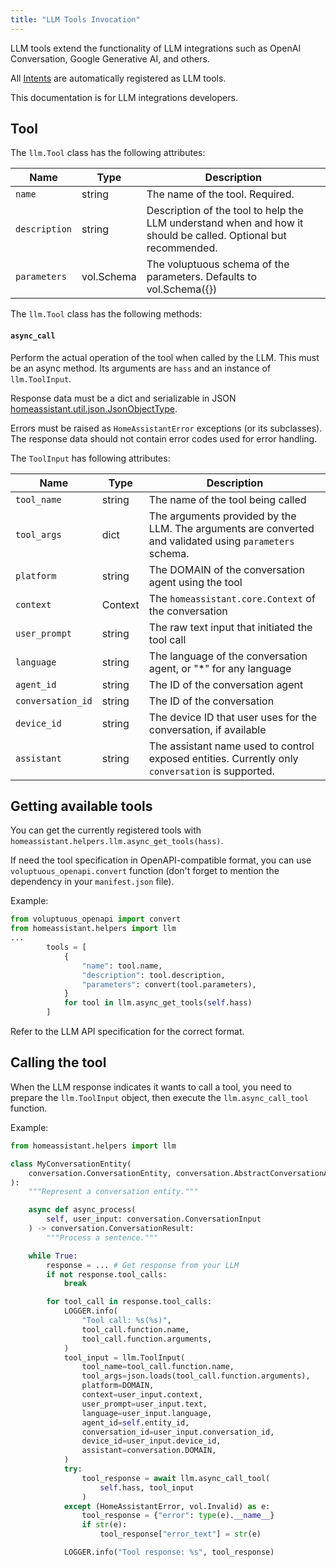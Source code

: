 ```yaml
---
title: "LLM Tools Invocation"
---
```


LLM tools extend the functionality of LLM integrations such as OpenAI Conversation, Google Generative AI, and others.

All [Intents](/docs/intent_index) are automatically registered as LLM tools.

This documentation is for LLM integrations developers.

## Tool

The `llm.Tool` class has the following attributes:

| Name                | Type       | Description                                                                                                    |
|---------------------|------------|----------------------------------------------------------------------------------------------------------------|
| `name`              | string     | The name of the tool. Required.                                                                                |
| `description`       | string     | Description of the tool to help the LLM understand when and how it should be called. Optional but recommended. |
| `parameters`        | vol.Schema | The voluptuous schema of the parameters. Defaults to vol.Schema({})                                            |

The `llm.Tool` class has the following methods:

#### `async_call`
Perform the actual operation of the tool when called by the LLM. This must be an async method. Its arguments are `hass` and an instance of `llm.ToolInput`.

Response data must be a dict and serializable in JSON [homeassistant.util.json.JsonObjectType](https://github.com/home-assistant/home-assistant/blob/master/homeassistant/util/json.py).

Errors must be raised as `HomeAssistantError` exceptions (or its subclasses). The response data should not contain error codes used for error handling.

The `ToolInput` has following attributes:

| Name              | Type    | Description                                                                                             |
|-------------------|---------|---------------------------------------------------------------------------------------------------------|
| `tool_name`       | string  | The name of the tool being called                                                                       |
| `tool_args`       | dict    | The arguments provided by the LLM. The arguments are converted and validated using `parameters` schema. |
| `platform`        | string  | The DOMAIN of the conversation agent using the tool                                                     |
| `context`         | Context | The `homeassistant.core.Context` of the conversation                                                    |
| `user_prompt`     | string  | The raw text input that initiated the tool call                                                         |
| `language`        | string  | The language of the conversation agent, or "*" for any language                                         |
| `agent_id`        | string  | The ID of the conversation agent                                                                        |
| `conversation_id` | string  | The ID of the conversation                                                                              |
| `device_id`       | string  | The device ID that user uses for the conversation, if available                                         |
| `assistant`       | string  | The assistant name used to control exposed entities. Currently only `conversation` is supported.        |

## Getting available tools

You can get the currently registered tools with `homeassistant.helpers.llm.async_get_tools(hass)`.

If need the tool specification in OpenAPI-compatible format, you can use `voluptuous_openapi.convert` function (don't forget to mention the dependency in your `manifest.json` file).

Example:
```python
from voluptuous_openapi import convert
from homeassistant.helpers import llm
...
        tools = [
            {
                "name": tool.name,
                "description": tool.description,
                "parameters": convert(tool.parameters),
            }
            for tool in llm.async_get_tools(self.hass)
        ]
```

Refer to the LLM API specification for the correct format.

## Calling the tool

When the LLM response indicates it wants to call a tool, you need to prepare the `llm.ToolInput` object, then execute the `llm.async_call_tool` function.

Example:

```python
from homeassistant.helpers import llm

class MyConversationEntity(
    conversation.ConversationEntity, conversation.AbstractConversationAgent
):
    """Represent a conversation entity."""

    async def async_process(
        self, user_input: conversation.ConversationInput
    ) -> conversation.ConversationResult:
        """Process a sentence."""

    while True:
        response = ... # Get response from your LLM
        if not response.tool_calls:
            break

        for tool_call in response.tool_calls:
            LOGGER.info(
                "Tool call: %s(%s)",
                tool_call.function.name,
                tool_call.function.arguments,
            )
            tool_input = llm.ToolInput(
                tool_name=tool_call.function.name,
                tool_args=json.loads(tool_call.function.arguments),
                platform=DOMAIN,
                context=user_input.context,
                user_prompt=user_input.text,
                language=user_input.language,
                agent_id=self.entity_id,
                conversation_id=user_input.conversation_id,
                device_id=user_input.device_id,
                assistant=conversation.DOMAIN,
            )
            try:
                tool_response = await llm.async_call_tool(
                    self.hass, tool_input
                )
            except (HomeAssistantError, vol.Invalid) as e:
                tool_response = {"error": type(e).__name__}
                if str(e):
                    tool_response["error_text"] = str(e)

            LOGGER.info("Tool response: %s", tool_response)
```
